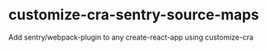 # customize-cra-sentry-source-maps
Add sentry/webpack-plugin to any create-react-app using customize-cra
